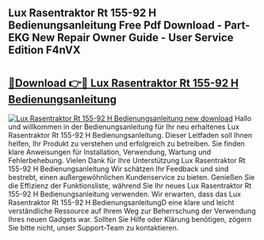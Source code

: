 ## Lux Rasentraktor Rt 155-92 H Bedienungsanleitung Free Pdf Download - Part-EKG New Repair Owner Guide - User Service Edition F4nVX

# <h2><a href="http://df1efi.blite.top/?on=Lux+Rasentraktor+Rt+155-92+H+Bedienungsanleitung">🔗Download 👉🔴 Lux Rasentraktor Rt 155-92 H Bedienungsanleitung</a></h2>

[![Lux Rasentraktor Rt 155-92 H Bedienungsanleitung new download](https://i.imgur.com/lujVjoI.png)](http://df1efi.blite.top/?on=Lux+Rasentraktor+Rt+155-92+H+Bedienungsanleitung)
Hallo und willkommen in der Bedienungsanleitung für Ihr neu erhaltenes Lux Rasentraktor Rt 155-92 H Bedienungsanleitung. Dieser Leitfaden soll Ihnen helfen, Ihr Produkt zu verstehen und erfolgreich zu betreiben. Sie finden klare Anweisungen für Installation, Verwendung, Wartung und Fehlerbehebung. Vielen Dank für Ihre Unterstützung Lux Rasentraktor Rt 155-92 H Bedienungsanleitung Wir schätzen Ihr Feedback und sind bestrebt, einen außergewöhnlichen Kundenservice zu bieten. Genießen Sie die Effizienz der Funktionsliste, während Sie Ihr neues Lux Rasentraktor Rt 155-92 H Bedienungsanleitung verwenden. Wir erwarten, dass das Lux Rasentraktor Rt 155-92 H BedienungsanleitungD eine klare und leicht verständliche Ressource auf Ihrem Weg zur Beherrschung der Verwendung Ihres neuen Gadgets war. Sollten Sie Hilfe oder Klärung benötigen, zögern Sie bitte nicht, unser Support-Team zu kontaktieren.
